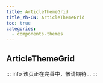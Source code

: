 ```yaml
---
title: ArticleThemeGrid
title_zh-CN: ArticleThemeGrid
toc: true
categories:
  - components-themes
---
```


## ArticleThemeGrid

::: info
该页正在完善中，敬请期待...
:::

<!-- TODO: -->
